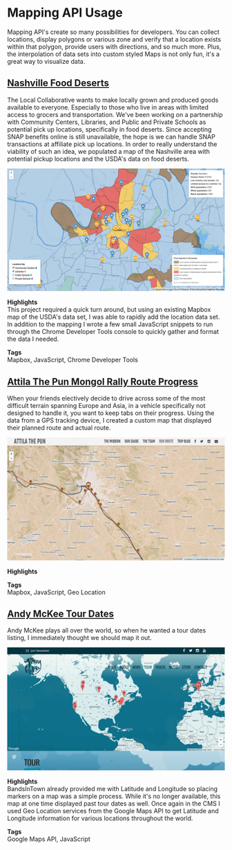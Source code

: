 # Mapping API Usage
Mapping API's create so many possibilities for developers.  You can collect locations, display polygons or various zone and verify that a location exists within that polygon, provide users with directions, and so much more.  Plus, the interpolation of data sets into custom styled Maps is not only fun, it's a great way to visualize data.

## [Nashville Food Deserts](https://steven-klein.github.io/TLC-Food-Deserts-and-Community-Centers/)

The Local Collaborative wants to make locally grown and produced goods available to everyone.  Especially to those who live in areas with limited access to grocers and transportation.  We've been working on a partnership with Community Centers, Libraries, and Public and Private Schools as potential pick up locations, specifically in food deserts.  Since accepting SNAP benefits online is still unavailable, the hope is we can handle SNAP transactions at affiliate pick up locations.  In order to really understand the viability of such an idea, we populated a map of the Nashville area with potential pickup locations and the USDA's data on food deserts.

<div class="image-grid">
    <p><img src="/assets/images/projects/tlc-map.jpg"/></p>
</div>

__Highlights__  
This project required a quick turn around, but using an existing Mapbox map of the USDA's data set, I was able to rapidly add the location data set.  In addition to the mapping I wrote a few small JavaScript snippets to run through the Chrome Developer Tools console to quickly gather and format the data I needed.

__Tags__  
Mapbox, JavaScript, Chrome Developer Tools

## [Attila The Pun Mongol Rally Route Progress](https://steven-klein.github.io/attilathepun.org/our-route/index.html)

When your friends electively decide to drive across some of the most difficult terrain spanning Europe and Asia, in a vehicle specifically not designed to handle it, you want to keep tabs on their progress.  Using the data from a GPS tracking device, I created a custom map that displayed their planned route and actual route.

<div class="image-grid">
    <p><img src="/assets/images/projects/attila-map.jpg"/></p>
</div>

__Highlights__  


__Tags__  
Mapbox, JavaScript, Geo Location

## [Andy McKee Tour Dates](http://www.andymckee.com/tour/)

Andy McKee plays all over the world, so when he wanted a tour dates listing, I immediately thought we should map it out.  

<div class="image-grid">
    <p><img src="/assets/images/projects/andy-map.jpg"/></p>
</div>

__Highlights__  
BandsInTown already provided me with Latitude and Longitude so placing markers on a map was a simple process.  While it's no longer available, this map at one time displayed past tour dates as well.  Once again in the CMS I used Geo Location services from the Google Maps API to get Latitude and Longitude information for various locations throughout the world.

__Tags__  
Google Maps API, JavaScript
